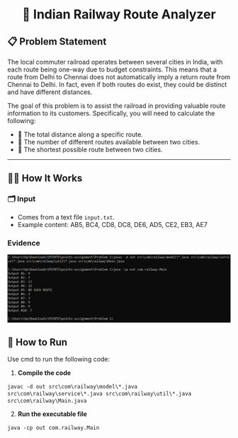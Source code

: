 <h1 align="center">🚆 Indian Railway Route Analyzer</h1>

## 📋 Problem Statement

The local commuter railroad operates between several cities in India, with each route being
one-way due to budget constraints. This means that a route from Delhi to Chennai does not
automatically imply a return route from Chennai to Delhi. In fact, even if both routes do exist, they
could be distinct and have different distances.

The goal of this problem is to assist the railroad in providing valuable route information to its
customers. Specifically, you will need to calculate the following:

- 🔢 The total distance along a specific route.
- 🔁 The number of different routes available between two cities.
- 🧭 The shortest possible route between two cities.

---

## 🧑‍💻 How It Works

### 🗂 Input
- Comes from a text file `input.txt`.
- Example content:
  AB5, BC4, CD8, DC8, DE6, AD5, CE2, EB3, AE7

### Evidence

<p align="center">
  <img src="solution.png" alt="Evidence screenshot" width="600"/>
</p>

## 🚀 How to Run

Use cmd to run the following code:

1. **Compile the code**
 ```
javac -d out src\com\railway\model\*.java src\com\railway\service\*.java src\com\railway\util\*.java src\com\railway\Main.java
```

2. **Run the executable file**
```
java -cp out com.railway.Main
```